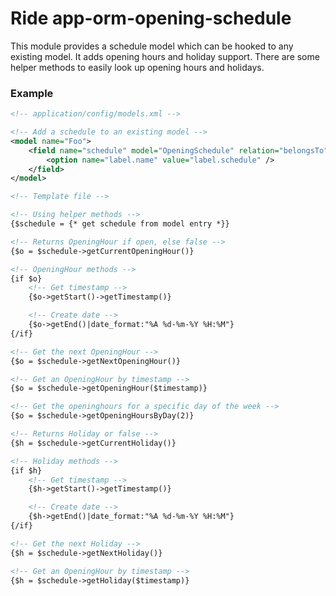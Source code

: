 # Ride app-orm-opening-schedule

This module provides a schedule model which can be hooked to any existing model. 
It adds opening hours and holiday support. 
There are some helper methods to easily look up opening hours and holidays.

### Example

```xml
<!-- application/config/models.xml -->

<!-- Add a schedule to an existing model -->
<model name="Foo">
    <field name="schedule" model="OpeningSchedule" relation="belongsTo">
        <option name="label.name" value="label.schedule" />
    </field>
</model>
```

```html
<!-- Template file -->

<!-- Using helper methods -->
{$schedule = {* get schedule from model entry *}}

<!-- Returns OpeningHour if open, else false -->
{$o = $schedule->getCurrentOpeningHour()}

<!-- OpeningHour methods -->
{if $o}
    <!-- Get timestamp -->
    {$o->getStart()->getTimestamp()}

    <!-- Create date -->
    {$o->getEnd()|date_format:"%A %d-%m-%Y %H:%M"}
{/if}

<!-- Get the next OpeningHour -->
{$o = $schedule->getNextOpeningHour()}

<!-- Get an OpeningHour by timestamp -->
{$o = $schedule->getOpeningHour($timestamp)}

<!-- Get the openinghours for a specific day of the week -->
{$o = $schedule->getOpeningHoursByDay(2)}

<!-- Returns Holiday or false -->
{$h = $schedule->getCurrentHoliday()}

<!-- Holiday methods -->
{if $h}
    <!-- Get timestamp -->
    {$h->getStart()->getTimestamp()}

    <!-- Create date -->
    {$h->getEnd()|date_format:"%A %d-%m-%Y %H:%M"}
{/if}

<!-- Get the next Holiday -->
{$h = $schedule->getNextHoliday()}

<!-- Get an OpeningHour by timestamp -->
{$h = $schedule->getHoliday($timestamp)}
```
